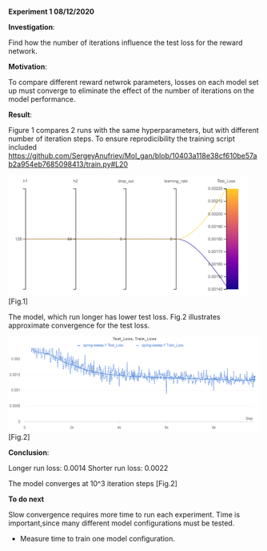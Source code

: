 **Experiment 1 08/12/2020**


**Investigation**:

Find how the number of iterations influence the test loss for the reward network. 

**Motivation**: 

To compare different reward netwrok parameters, losses on each model set up must converge to eliminate the effect of the number of iterations on the model performance. 

**Result**: 

Figure 1 compares 2 runs with the same hyperparameters, but with different number of iteration steps. To ensure reprodicibility the training script included https://github.com/SergeyAnufriev/Mol_gan/blob/10403a118e38cf610be57ab2a954eb7685098413/train.py#L20

![alt text](https://github.com/SergeyAnufriev/Mol_gan/blob/master/figures/Fig.1.png)
[Fig.1]

The model, which run longer has lower test loss. Fig.2 illustrates approximate convergence for the test loss. 

![alt text](https://github.com/SergeyAnufriev/Mol_gan/blob/master/figures/Fig2.png)
[Fig.2]

**Conclusion**:

Longer  run loss: 0.0014
Shorter run loss: 0.0022

The model converges at 10^3 iteration steps [Fig.2] 

**To do next**

Slow convergence requires more time to run each experiment. Time is important,since many different model configurations must be tested. 

* Measure time to train one model configuration. 
